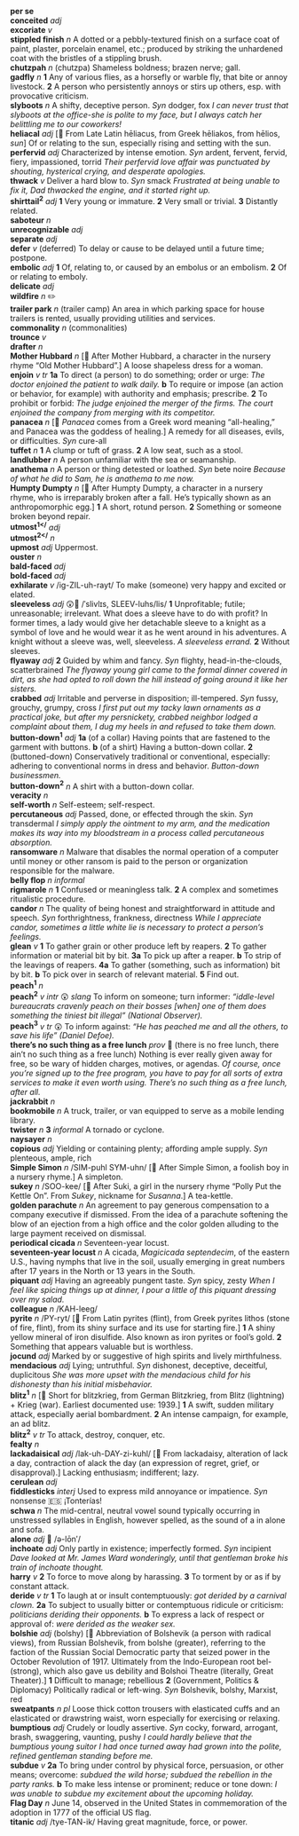 __per se__  
__conceited__ _adj_  
__excoriate__ _v_  
__stippled finish__ _n_ A dotted or a pebbly-textured finish on a surface coat of paint, plaster, porcelain enamel, etc.; produced by striking the unhardened coat with the bristles of a stippling brush.  
__chutzpah__ _n_ (chutzpa) Shameless boldness; brazen nerve; gall.  
__gadfly__ _n_ __1__ Any of various flies, as a horsefly or warble fly, that bite or annoy livestock. __2__ A person who persistently annoys or stirs up others, esp. with provocative criticism.  
__slyboots__ _n_ A shifty, deceptive person. _Syn_ dodger, fox _I can never trust that slyboots at the office-she is polite to my face, but I always catch her belittling me to our coworkers!_  
__heliacal__ _adj_ [:scroll: From Late Latin hēliacus, from Greek hēliakos, from hēlios, _sun_] Of or relating to the sun, especially rising and setting with the sun.  
__perfervid__ _adj_ Characterized by intense emotion. _Syn_ ardent, fervent, fervid, fiery, impassioned, torrid _Their perfervid love affair was punctuated by shouting, hysterical crying, and desperate apologies._  
__thwack__ _v_ Deliver a hard blow to. _Syn_ smack _Frustrated at being unable to fix it, Dad thwacked the engine, and it started right up._  
__shirttail<sup>2</sup>__ _adj_ __1__ Very young or immature. __2__ Very small or trivial. __3__ Distantly related.  
__saboteur__ _n_  
__unrecognizable__ _adj_  
__separate__ _adj_  
__defer__ _v_ (deferred) To delay or cause to be delayed until a future time; postpone.  
__embolic__ _adj_ __1__ Of, relating to, or caused by an embolus or an embolism. __2__ Of or relating to emboly.  
__delicate__ _adj_  
__wildfire__ _n_ :pencil2:  
__trailer park__ _n_ (trailer camp) An area in which parking space for house trailers is rented, usually providing utilities and services.  
__commonality__ _n_ (commonalities)  
__trounce__ _v_  
__drafter__ _n_  
__Mother Hubbard__ _n_ [:scroll: After Mother Hubbard, a character in the nursery rhyme “Old Mother Hubbard”.] A loose shapeless dress for a woman.  
__enjoin__ _v tr_ __1a__ To direct (a person) to do something; order or urge: _The doctor enjoined the patient to walk daily._ __b__ To require or impose (an action or behavior, for example) with authority and emphasis; prescribe. __2__ To prohibit or forbid: _The judge enjoined the merger of the firms._ _The court enjoined the company from merging with its competitor._  
__panacea__ _n_ [:scroll: _Panacea_ comes from a Greek word meaning “all-healing,” and Panacea was the goddess of healing.] A remedy for all diseases, evils, or difficulties. _Syn_ cure-all  
__tuffet__ _n_ __1__ A clump or tuft of grass. __2__ A low seat, such as a stool.  
__landlubber__ _n_ A person unfamiliar with the sea or seamanship.  
__anathema__ _n_ A person or thing detested or loathed. _Syn_ bete noire _Because of what he did to Sam, he is anathema to me now._  
__Humpty Dumpty__ _n_ [:scroll: After Humpty Dumpty, a character in a nursery rhyme, who is irreparably broken after a fall. He’s typically shown as an anthropomorphic egg.] __1__ A short, rotund person. __2__ Something or someone broken beyond repair.  
__utmost<sup>1</<sup>__ _adj_  
__utmost<sup>2</<sup>__ _n_  
__upmost__ _adj_ Uppermost.  
__ouster__ _n_  
__bald-faced__ _adj_  
__bold-faced__ _adj_  
__exhilarate__ _v_ /ig-ZIL-uh-rayt/ To make (someone) very happy and excited or elated.  
__sleeveless__ _adj_ :astonished::mega: /ˈslivlɪs, SLEEV-luhs/lis/ __1__ Unprofitable; futile; unreasonable; irrelevant. What does a sleeve have to do with profit? In former times, a lady would give her detachable sleeve to a knight as a symbol of love and he would wear it as he went around in his adventures. A knight without a sleeve was, well, sleeveless. _A sleeveless errand._ __2__ Without sleeves.  
__flyaway__ _adj_ __2__ Guided by whim and fancy. _Syn_ flighty, head-in-the-clouds, scatterbrained _The flyaway young girl came to the formal dinner covered in dirt, as she had opted to roll down the hill instead of going around it like her sisters._  
__crabbed__ _adj_ Irritable and perverse in disposition; ill-tempered. _Syn_ fussy, grouchy, grumpy, cross _I first put out my tacky lawn ornaments as a practical joke, but after my persnickety, crabbed neighbor lodged a complaint about them, I dug my heels in and refused to take them down._  
__button-down<sup>1</sup>__ _adj_ __1a__ (of a collar) Having points that are fastened to the garment with buttons. __b__ (of a shirt) Having a button-down collar. __2__ (buttoned-down) Conservatively traditional or conventional, especially: adhering to conventional norms in dress and behavior. _Button-down businessmen._  
__button-down<sup>2</sup>__ _n_ A shirt with a button-down collar.  
__veracity__ _n_  
__self-worth__ _n_ Self-esteem; self-respect.  
__percutaneous__ _adj_ Passed, done, or effected through the skin. _Syn_ transdermal _I simply apply the ointment to my arm, and the medication makes its way into my bloodstream in a process called percutaneous absorption._  
__ransomware__ _n_ Malware that disables the normal operation of a computer until money or other ransom is paid to the person or organization responsible for the malware.  
__belly flop__ _n_ _informal_  
__rigmarole__ _n_ __1__ Confused or meaningless talk. __2__ A complex and sometimes ritualistic procedure.  
__candor__ _n_ The quality of being honest and straightforward in attitude and speech. _Syn_ forthrightness, frankness, directness _While I appreciate candor, sometimes a little white lie is necessary to protect a person’s feelings._  
__glean__ _v_ __1__ To gather grain or other produce left by reapers. __2__ To gather information or material bit by bit. __3a__ To pick up after a reaper. __b__ To strip of the leavings of reapers. __4a__ To gather (something, such as information) bit by bit. __b__ To pick over in search of relevant material. __5__ Find out.  
__peach<sup>1</sup>__ _n_  
__peach<sup>2</sup>__ _v intr_ :astonished: _slang_ To inform on someone; turn informer: _“iddle-level bureaucrats cravenly peach on their bosses [when] one of them does something the tiniest bit illegal” (National Observer)._  
__peach<sup>3</sup>__ _v tr_ :astonished: To inform against: _“He has peached me and all the others, to save his life” (Daniel Defoe)._  
__there’s no such thing as a free lunch__ _prov_ :dart: (there is no free lunch, there ain’t no such thing as a free lunch) Nothing is ever really given away for free, so be wary of hidden charges, motives, or agendas. _Of course, once you’re signed up to the free program, you have to pay for all sorts of extra services to make it even worth using. There’s no such thing as a free lunch, after all._  
__jackrabbit__ _n_  
__bookmobile__ _n_ A truck, trailer, or van equipped to serve as a mobile lending library.  
__twister__ _n_ __3__ _informal_ A tornado or cyclone.  
__naysayer__ _n_  
__copious__ _adj_ Yielding or containing plenty; affording ample supply. _Syn_ plenteous, ample, rich  
__Simple Simon__ _n_ /SIM-puhl SYM-uhn/ [:scroll: After Simple Simon, a foolish boy in a nursery rhyme.] A simpleton.  
__sukey__ _n_ /SOO-kee/ [:scroll: After Suki, a girl in the nursery rhyme “Polly Put the Kettle On”. From _Sukey_, nickname for _Susanna_.] A tea-kettle.  
__golden parachute__ _n_ An agreement to pay generous compensation to a company executive if dismissed. From the idea of a parachute softening the blow of an ejection from a high office and the color golden alluding to the large payment received on dismissal.  
__periodical cicada__ _n_ Seventeen-year locust.  
__seventeen-year locust__ _n_ A cicada, _Magicicada septendecim_, of the eastern U.S., having nymphs that live in the soil, usually emerging in great numbers after 17 years in the North or 13 years in the South.  
__piquant__ _adj_ Having an agreeably pungent taste. _Syn_ spicy, zesty _When I feel like spicing things up at dinner, I pour a little of this piquant dressing over my salad._  
__colleague__ _n_ /KAH-leeg/  
__pyrite__ _n_ /PY-ryt/ [:scroll: From Latin pyrites (flint), from Greek pyrites lithos (stone of fire, flint), from its shiny surface and its use for starting fire.] __1__ A shiny yellow mineral of iron disulfide. Also known as iron pyrites or fool’s gold. __2__ Something that appears valuable but is worthless.  
__jocund__ _adj_ Marked by or suggestive of high spirits and lively mirthfulness.  
__mendacious__ _adj_ Lying; untruthful. _Syn_ dishonest, deceptive, deceitful, duplicitous _She was more upset with the mendacious child for his dishonesty than his initial misbehavior._  
__blitz<sup>1</sup>__ _n_ [:scroll: Short for blitzkrieg, from German Blitzkrieg, from Blitz (lightning) + Krieg (war). Earliest documented use: 1939.] __1__ A swift, sudden military attack, especially aerial bombardment. __2__ An intense campaign, for example, an ad blitz.  
__blitz<sup>2</sup>__ _v tr_ To attack, destroy, conquer, etc.  
__fealty__ _n_  
__lackadaisical__ _adj_ /lak-uh-DAY-zi-kuhl/ [:scroll: From lackadaisy, alteration of lack a day, contraction of alack the day (an expression of regret, grief, or disapproval).] Lacking enthusiasm; indifferent; lazy.  
__cerulean__ _adj_  
__fiddlesticks__ _interj_ Used to express mild annoyance or impatience. _Syn_ nonsense :es: ¡Tonterías!  
__schwa__ _n_ The mid-central, neutral vowel sound typically occurring in unstressed syllables in English, however spelled, as the sound of a in alone and sofa.  
__alone__ _adj_ :mega: /ə-lōn′/  
__inchoate__ _adj_ Only partly in existence; imperfectly formed. _Syn_ incipient _Dave looked at Mr. James Ward wonderingly, until that gentleman broke his train of inchoate thought._  
__harry__ _v_ __2__ To force to move along by harassing. __3__ To torment by or as if by constant attack.  
__deride__ _v tr_ __1__ To laugh at or insult contemptuously: _got derided by a carnival clown._ __2a__ To subject to usually bitter or contemptuous ridicule or criticism: _politicians deriding their opponents._ __b__ To express a lack of respect or approval of: _were derided as the weaker sex._  
__bolshie__ _adj_ (bolshy) [:scroll: Abbreviation of Bolshevik (a person with radical views), from Russian Bolshevik, from bolshe (greater), referring to the faction of the Russian Social Democratic party that seized power in the October Revolution of 1917. Ultimately from the Indo-European root bel- (strong), which also gave us debility and Bolshoi Theatre (literally, Great Theater).] __1__ Difficult to manage; rebellious __2__ (Government, Politics & Diplomacy) Politically radical or left-wing. _Syn_ Bolshevik, bolshy, Marxist, red  
__sweatpants__ _n pl_ Loose thick cotton trousers with elasticated cuffs and an elasticated or drawstring waist, worn especially for exercising or relaxing.  
__bumptious__ _adj_ Crudely or loudly assertive. _Syn_ cocky, forward, arrogant, brash, swaggering, vaunting, pushy _I could hardly believe that the bumptious young suitor I had once turned away had grown into the polite, refined gentleman standing before me._  
__subdue__ _v_ __2a__ To bring under control by physical force, persuasion, or other means; overcome: _subdued the wild horse; subdued the rebellion in the party ranks._ __b__ To make less intense or prominent; reduce or tone down: _I was unable to subdue my excitement about the upcoming holiday._  
__Flag Day__ _n_ June 14, observed in the United States in commemoration of the adoption in 1777 of the official US flag.  
__titanic__ _adj_ /tye-TAN-ik/ Having great magnitude, force, or power.  

